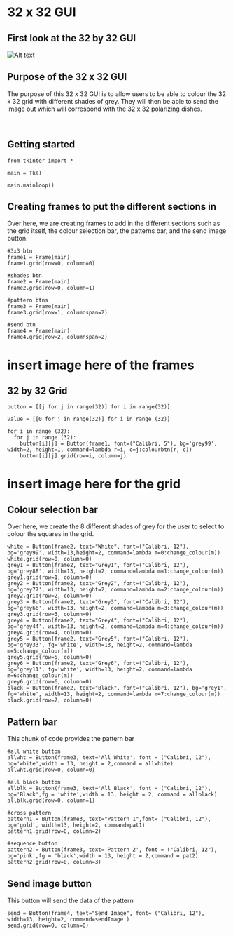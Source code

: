 # 32 x 32 GUI

## First look at the 32 by 32 GUI
![Alt text](../../../../../../../../C:/Users/limmi/OneDrive/Documents/GitHub/finalchallenge/32%20x%2032%20GUI/Screenshot%202022-11-08%20225646.png)

## Purpose of the 32 x 32 GUI
The purpose of this 32 x 32 GUI is to allow users to be able to colour the 32 x 32 grid with different shades of grey. They will then be able to send the image out which will correspond with the 32 x 32 polarizing dishes.

<br>

## Getting started

```
from tkinter import *

main = Tk()

main.mainloop()
```

## Creating frames to put the different sections in
Over here, we are creating frames to add in the different sections such as the grid itself, the colour selection bar, the patterns bar, and the send image button.

```
#3x3 btn
frame1 = Frame(main) 
frame1.grid(row=0, column=0)

#shades btn
frame2 = Frame(main) 
frame2.grid(row=0, column=1)

#pattern btns
frame3 = Frame(main)
frame3.grid(row=1, columnspan=2)  

#send btn
frame4 = Frame(main)
frame4.grid(row=2, columnspan=2)

```

# insert image here of the frames

## 32 by 32 Grid

```
button = [[j for j in range(32)] for i in range(32)]

value = [[0 for j in range(32)] for i in range (32)]

for i in range (32):
  for j in range (32):
    button[i][j] = Button(frame1, font=("Calibri, 5"), bg='grey99', width=2, height=1, command=lambda r=i, c=j:colourbtn(r, c))
    button[i][j].grid(row=i, column=j)

```

# insert image here for the grid


## Colour selection bar
Over here, we create the 8 different shades of grey for the user to select to colour the squares in the grid.

```
white = Button(frame2, text="White", font=("Calibri, 12"), bg='grey99', width=13,height=2, command=lambda m=0:change_colour(m))
white.grid(row=0, column=0)
grey1 = Button(frame2, text="Grey1", font=("Calibri, 12"), bg='grey88', width=13, height=2, command=lambda m=1:change_colour(m))
grey1.grid(row=1, column=0)
grey2 = Button(frame2, text="Grey2", font=("Calibri, 12"), bg='grey77', width=13, height=2, command=lambda m=2:change_colour(m))
grey2.grid(row=2, column=0)
grey3 = Button(frame2, text="Grey3", font=("Calibri, 12"), bg='grey66', width=13, height=2, command=lambda m=3:change_colour(m))
grey3.grid(row=3, column=0)
grey4 = Button(frame2, text="Grey4", font=("Calibri, 12"), bg='grey44', width=13, height=2, command=lambda m=4:change_colour(m))
grey4.grid(row=4, column=0)
grey5 = Button(frame2, text="Grey5", font=("Calibri, 12"), bg='grey33', fg='white', width=13, height=2, command=lambda m=5:change_colour(m))
grey5.grid(row=5, column=0)
grey6 = Button(frame2, text="Grey6", font=("Calibri, 12"), bg='grey11', fg='white', width=13, height=2, command=lambda m=6:change_colour(m))
grey6.grid(row=6, column=0)
black = Button(frame2, text="Black", font=("Calibri, 12"), bg='grey1', fg='white', width=13, height=2, command=lambda m=7:change_colour(m))
black.grid(row=7, column=0)

```

## Pattern bar
This chunk of code provides the pattern bar

```
#all white button
allwht = Button(frame3, text='All White', font = ("Calibri, 12"), bg='white',width = 13, height = 2,command = allwhite)
allwht.grid(row=0, column=0)

#all black button
allblk = Button(frame3, text='All Black', font = ("Calibri, 12"), bg='Black',fg = 'white',width = 13, height = 2, command = allblack)
allblk.grid(row=0, column=1)

#cross pattern
pattern1 = Button(frame3, text="Pattern 1",font= ("Calibri, 12"), bg='gold', width=13, height=2, command=pat1)
pattern1.grid(row=0, column=2)

#sequence button
pattern2 = Button(frame3, text='Pattern 2', font = ("Calibri, 12"), bg='pink',fg = 'black',width = 13, height = 2,command = pat2)
pattern2.grid(row=0, column=3)

```

## Send image button
This button will send the data of the pattern

```
send = Button(frame4, text="Send Image", font= ("Calibri, 12"), width=13, height=2, command=sendImage )
send.grid(row=0, column=0)
```

